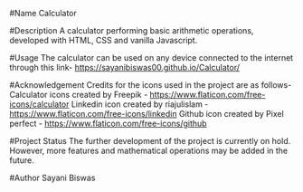 #Name
Calculator

#Description
A calculator performing basic arithmetic operations, developed with HTML, CSS and vanilla Javascript.

#Usage
The calculator can be used on any device connected to the internet through this link- https://sayanibiswas00.github.io/Calculator/

#Acknowledgement
Credits for the icons used in the project are as follows-
Calculator icons created by Freepik - https://www.flaticon.com/free-icons/calculator
Linkedin icon created by riajulislam - https://www.flaticon.com/free-icons/linkedin
Github icon created by Pixel perfect - https://www.flaticon.com/free-icons/github

#Project Status
The further development of the project is currently on hold. However, more features and mathematical operations may be added in the future.

#Author
Sayani Biswas
